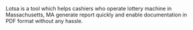 Lotsa is a tool which helps cashiers who operate lottery machine in Massachusetts, MA generate report quickly and enable documentation in PDF format without any hassle.
